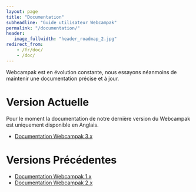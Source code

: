 ```yaml
---
layout: page
title: "Documentation"
subheadline: "Guide utilisateur Webcampak"
permalink: "/documentation/"
header:
   image_fullwidth: "header_roadmap_2.jpg"
redirect_from:
    - /fr/doc/
    - /doc/
---
```


Webcampak est en évolution constante, nous essayons néanmoins de maintenir une documentation précise et à jour.

# Version Actuelle

Pour le moment la documentation de notre dernière version du Webcampak est uniquement disponible en Anglais.

* [Documentation Webcampak 3.x](http://doc.webcampak.com/webcampak3.x/web/en/)

# Versions Précédentes

* [Documentation Webcampak 1.x](http://doc.webcampak.com/webcampak1.x/en/)
* [Documentation Webcampak 2.x](http://doc.webcampak.com/webcampak2.x/en/)

